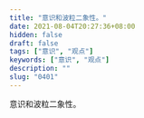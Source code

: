 ```yaml
---
title: "意识和波粒二象性。"
date: 2021-08-04T20:27:36+08:00
hidden: false
draft: false
tags: ["意识", "观点"]
keywords: ["意识", "观点"]
description: ""
slug: "0401"
---
```


意识和波粒二象性。

